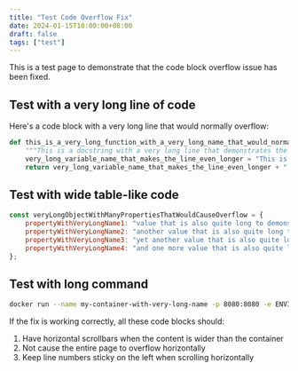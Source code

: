 ```yaml
---
title: "Test Code Overflow Fix"
date: 2024-01-15T10:00:00+08:00
draft: false
tags: ["test"]
---
```


This is a test page to demonstrate that the code block overflow issue has been fixed.

## Test with a very long line of code

Here's a code block with a very long line that would normally overflow:

```python
def this_is_a_very_long_function_with_a_very_long_name_that_would_normally_cause_horizontal_overflow_in_the_code_block(parameter1_with_long_name, parameter2_with_long_name, parameter3_with_long_name, parameter4_with_long_name):
    """This is a docstring with a very long line that demonstrates the horizontal scrolling functionality of the code block when lines are too long to fit in the viewport"""
    very_long_variable_name_that_makes_the_line_even_longer = "This is a string with a very long value that extends far beyond the normal width of the code block container"
    return very_long_variable_name_that_makes_the_line_even_longer + " and even more text to make it longer"
```

## Test with wide table-like code

```javascript
const veryLongObjectWithManyPropertiesThatWouldCauseOverflow = {
    propertyWithVeryLongName1: "value that is also quite long to demonstrate the issue",
    propertyWithVeryLongName2: "another value that is also quite long to demonstrate the issue",
    propertyWithVeryLongName3: "yet another value that is also quite long to demonstrate the issue",
    propertyWithVeryLongName4: "and one more value that is also quite long to demonstrate the issue"
};
```

## Test with long command

```bash
docker run --name my-container-with-very-long-name -p 8080:8080 -e ENVIRONMENT_VARIABLE_WITH_LONG_NAME=value -e ANOTHER_ENVIRONMENT_VARIABLE_WITH_LONG_NAME=another-value -v /very/long/path/to/local/directory:/very/long/path/to/container/directory:ro my-image-with-very-long-name:latest
```

If the fix is working correctly, all these code blocks should:
1. Have horizontal scrollbars when the content is wider than the container
2. Not cause the entire page to overflow horizontally
3. Keep line numbers sticky on the left when scrolling horizontally
